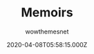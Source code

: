 ---
title: Memoirs
github: https://github.com/wowthemesnet/jekyll-theme-memoirs
demo: https://wowthemesnet.github.io/jekyll-theme-memoirs
author: wowthemesnet
ssg:
  - Jekyll
cms:
  - Markdown
date: 2020-04-08T05:58:15.000Z
description: Memoirs - beautiful free Jekyll theme
draft: true
publish_date: '2020-04-04T17:09:06Z'
update_date: '2021-10-31T15:32:15Z'
github_star: 290
github_fork: 309
---